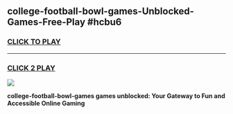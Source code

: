 
## college-football-bowl-games-Unblocked-Games-Free-Play #hcbu6
<h3>
<a href="https://us.freeplayer.one?title=college-football-bowl-games&ref=9M">CLICK TO PLAY</a></h3>
<hr>

<h3>
<a href="https://us.freeplayer.one?title=college-football-bowl-games&ref=9M">CLICK 2 PLAY</a>
  
</h3>

<a href="https://us.freeplayer.one?title=college-football-bowl-games&ref=9M"><img src="https://clearcache.store/games.png"></a>


**college-football-bowl-games games unblocked: Your Gateway to Fun and Accessible Online Gaming**
